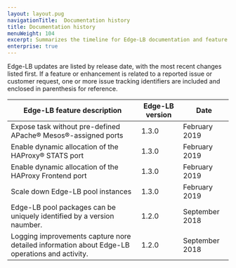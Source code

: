 ```yaml
---
layout: layout.pug
navigationTitle:  Documentation history
title: Documentation history
menuWeight: 104
excerpt: Summarizes the timeline for Edge-LB documentation and feature updates
enterprise: true
---
```


Edge-LB updates are listed by release date, with the most recent changes listed first. If a feature or enhancement is related to a reported issue or customer request, one or more issue tracking identifiers are included and enclosed in parenthesis for reference.

|<b> Edge-LB feature description</b> | <b>Edge-LB version</b> | <b>Date</b> |
|-------------------------------| ----------------- | ----------- |
Expose task without pre-defined APache&reg; Mesos&reg;-assigned ports | 1.3.0 | February 2019 |
Enable dynamic allocation of the HAProxy&reg; STATS port | 1.3.0 | February 2019 |
Enable dynamic allocation of the HAProxy Frontend port | 1.3.0 | February 2019 |
Scale down Edge-LB pool instances | 1.3.0 | February 2019 |
Edge-LB pool packages can be uniquely identified by a version naumber. | 1.2.0 | September 2018
Logging improvements capture nore detailed information about Edge-LB operations and activity. | 1.2.0 | September 2018
